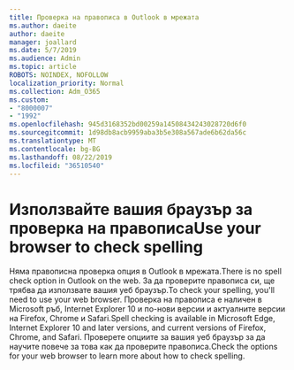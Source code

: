 ```yaml
---
title: Проверка на правописа в Outlook в мрежата
ms.author: daeite
author: daeite
manager: joallard
ms.date: 5/7/2019
ms.audience: Admin
ms.topic: article
ROBOTS: NOINDEX, NOFOLLOW
localization_priority: Normal
ms.collection: Adm_O365
ms.custom:
- "8000007"
- "1992"
ms.openlocfilehash: 945d3168352bd00259a14508434243028720d6f0
ms.sourcegitcommit: 1d98db8acb9959aba3b5e308a567ade6b62da56c
ms.translationtype: MT
ms.contentlocale: bg-BG
ms.lasthandoff: 08/22/2019
ms.locfileid: "36510540"
---
```

# <a name="use-your-browser-to-check-spelling"></a><span data-ttu-id="91586-102">Използвайте вашия браузър за проверка на правописа</span><span class="sxs-lookup"><span data-stu-id="91586-102">Use your browser to check spelling</span></span>

<span data-ttu-id="91586-103">Няма правописна проверка опция в Outlook в мрежата.</span><span class="sxs-lookup"><span data-stu-id="91586-103">There is no spell check option in Outlook on the web.</span></span> <span data-ttu-id="91586-104">За да проверите правописа си, ще трябва да използвате вашия уеб браузър.</span><span class="sxs-lookup"><span data-stu-id="91586-104">To check your spelling, you'll need to use your web browser.</span></span> <span data-ttu-id="91586-105">Проверка на правописа е наличен в Microsoft ръб, Internet Explorer 10 и по-нови версии и актуалните версии на Firefox, Chrome и Safari.</span><span class="sxs-lookup"><span data-stu-id="91586-105">Spell checking is available in Microsoft Edge, Internet Explorer 10 and later versions, and current versions of Firefox, Chrome, and Safari.</span></span> <span data-ttu-id="91586-106">Проверете опциите за вашия уеб браузър за да научите повече за това как да проверите правописа.</span><span class="sxs-lookup"><span data-stu-id="91586-106">Check the options for your web browser to learn more about how to check spelling.</span></span>